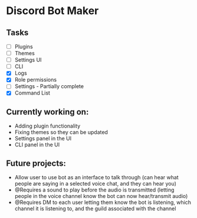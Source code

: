 # Discord Bot Maker

## Tasks
- [ ] Plugins
- [ ] Themes
- [ ] Settings UI
- [ ] CLI
- [x] Logs
- [x] Role permissions
- [ ] Settings - Partially complete
- [x] Command List

## Currently working on:
- Adding plugin functionality
- Fixing themes so they can be updated
- Settings panel in the UI
- CLI panel in the UI

## Future projects:
- Allow user to use bot as an interface to talk through (can hear what people are saying in a selected voice chat, and they can hear you)
- @Requires a sound to play before the audio is transmitted (letting people in the voice channel know the bot can now hear/transmit audio)
- @Requires DM to each user letting them know the bot is listening, which channel it is listening to, and the guild associated with the channel 
